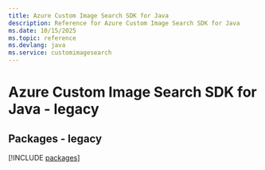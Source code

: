 ```yaml
---
title: Azure Custom Image Search SDK for Java
description: Reference for Azure Custom Image Search SDK for Java
ms.date: 10/15/2025
ms.topic: reference
ms.devlang: java
ms.service: customimagesearch
---
```

# Azure Custom Image Search SDK for Java - legacy
## Packages - legacy
[!INCLUDE [packages](custom-image-search-index.md)]